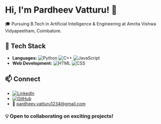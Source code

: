 # Hi, I'm Pardheev Vatturu! 👋

🎓 Pursuing B.Tech in Artificial Intelligence & Engineering at Amrita Vishwa Vidyapeetham, Coimbatore.

## 🚀 Tech Stack

- **Languages:** ![Python](https://img.shields.io/badge/-Python-3776AB?logo=python&logoColor=white) ![C++](https://img.shields.io/badge/-C++-00599C?logo=c%2B%2B&logoColor=white) ![JavaScript](https://img.shields.io/badge/-JavaScript-F7DF1E?logo=javascript&logoColor=black)
- **Web Development:** ![HTML](https://img.shields.io/badge/-HTML-E34F26?logo=html5&logoColor=white) ![CSS](https://img.shields.io/badge/-CSS-1572B6?logo=css3&logoColor=white)

## 📫 Connect

- [![LinkedIn](https://img.shields.io/badge/-LinkedIn-0077B5?logo=linkedin&logoColor=white)](https://www.linkedin.com/in/pardheev-vatturu-863399284/)
- [![GitHub](https://img.shields.io/badge/-GitHub-181717?logo=github&logoColor=white)](https://github.com/p-art-dheev)
- 📧 [pardheev.vatturu1234@gmail.com](mailto:pardheev.vatturu1234@gmail.com)

### 💡 Open to collaborating on exciting projects!
